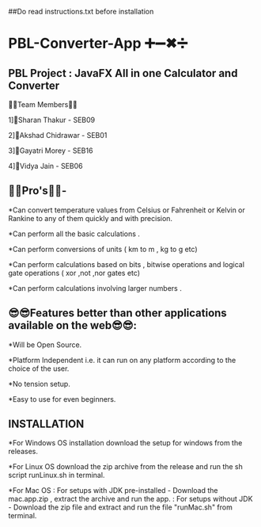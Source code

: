 ##Do read instructions.txt before installation

# **PBL-Converter-App  ➕➖✖➗**
## PBL Project : JavaFX All in one Calculator and Converter


👦👧Team Members👦👧

1]👦Sharan Thakur - SEB09  

2]👦Akshad Chidrawar - SEB01

3]👧Gayatri Morey - SEB16

4]👧Vidya Jain - SEB06



## 💯💯Pro's💯💯- 


*Can convert temperature values from Celsius or Fahrenheit or Kelvin or Rankine to any of them quickly and with precision.

*Can perform all the basic calculations .

*Can perform conversions of units ( km to m , kg to g etc)

*Can perform calculations based on bits , bitwise operations and logical gate operations ( xor ,not ,nor gates etc)

*Can perform calculations involving larger numbers . 


## 😎😎Features better than other applications available on the web😎😎:

*Will be Open Source.

*Platform Independent i.e. it can run on any platform according to the choice of the user.

*No tension setup.

*Easy to use for even beginners.


## INSTALLATION

*For Windows OS installation download the setup for windows from the releases.

*For Linux OS download the zip archive from the release and run the sh script runLinux.sh in terminal.

*For Mac OS : For setups with JDK pre-installed - Download the mac.app.zip , extract the archive and run the app.
            : For setups without JDK - Download the zip file and extract and run the file "runMac.sh" from terminal.

